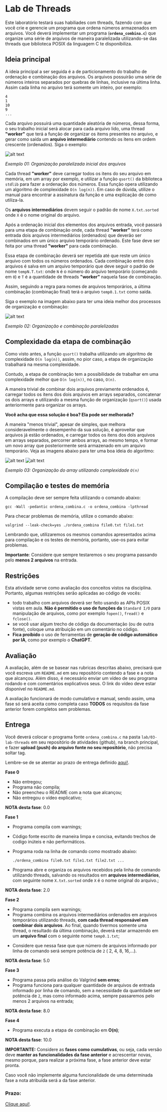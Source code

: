 # Lab de Threads

Este laboratório testará suas habiliades com threads, fazendo com que você crie e gerencie um programa que ordena números armazenados em arquivos. Você deverá implementar um programa (**`ordena_combina.c`**) que organize uma série de arquivos de maneira paralelizada utilizando-se das threads que biblioteca POSIX da linguagem C te disponibiliza.

## Ideia principal
A ideia principal a ser seguida é a de particionamento do trabalho de ordenação e combinação dos arquivos. Os arquivos possuirão uma série de números inteiros separados por quebras de linhas, inclusive na última linha. Assim cada linha no arquivo terá somente um inteiro, por exemplo:

```
4
1
10
9
...
```
Cada arquivo possuirá uma quantidade aleatória de números, dessa forma, o seu trabalho inicial será alocar para cada arquivo lido, uma thread **"worker"** que terá a função de organizar os items presentes no arquivo, e gerar como saída um **arquivo intermediário** contendo os itens em ordem crescente (ordenados). Siga o exemplo:

![alt text](img/image00.png "Organização Inicial")

*Exemplo 01: Organização paralelizada inicial dos arquivos*

Cada thread **"worker"** deve carregar todos os itens do seu arquivo em memória, em um array por exemplo, e utilizar a função `qsort()` da biblioteca `stdlib` para fazer a ordenação dos números. Essa função opera utilizando um algoritmo de complexidade `O(n log(n))`. Em caso de dúvida, utilize o manual para encontrar a assinatura da função e uma explicação de como utiliza-la.

Os **arquivos intermediários** devem seguir o padrão de nome `X.txt.sorted` onde `X` é o nome original do arquivo.

Após a ordenação inicial dos elementos dos arquivos entrada, você passará para uma etapa de combinação onde, cada thread **"worker"** terá como entrada dois arquivos intermediários (ordenados) que deverão ser combinados em um único arquivo temporário ordenado. Este fase deve ser feita por uma thread **"worker"** para cada combinação.

Essa etapa de combinação deverá ser repetida até que reste um único arquivo com todos os números ordenados. Cada combinação entre dois arquivos é salva em um arquivo temporário que deve seguir o padrão de nome `tempN.T.txt`: onde `N` é o número do arquivo temporário (começando em `0`) e `T` é a quantidade de threads **"worker"** naquela fase de combinação.

Assim, seguindo a regra para nomes de arquivos temporários, a última combinação (combinação final) terá o arquivo `temp0.1.txt` como saída.

Siga o exemplo na imagem abaixo para ter uma ideia melhor dos processos de organização e combinação:

![alt text](img/image01.png "Processo completo")


*Exemplo 02: Organização e combinação paralelizadas*

## Complexidade da etapa de combinação

Como visto antes, a função `qsort()` trabalha utilizando um algoritmo de complexidade `O(n log(n))`, assim, no pior caso, a etapa de organização trabalhará na mesma complexidade.

Contudo, a etapa de combinação tem a possibilidade de trabalhar em uma complexidade melhor que `O(n log(n))`, no caso, `O(n)`.

A maneira trivial de combinar dois arquivos previamente ordenados é, carregar todos os itens dos dois arquivos em arrays separados, concatenar os dois arrays e utilizando a mesma função de organização (`qsort()`) usada anteriormente para organizar os arrays. 

**Você acha que essa solução é boa? Ela pode ser melhorada?**

A maneira "menos trivial", apesar de simples, que melhora consideravelmente o desempenho da sua solução, é aproveitar que arquivos já estão ordenados, e carregar todos os itens dos dois arquivos em arrays separados, percorrer ambos arrays, ao mesmo tempo, e formar um novo array que posteriormente será armazenado em um arquivo temporário. Veja as imagens abaixo para ter uma boa ideia do algoritmo:

![alt text](img/combina01.png "combina01")
![alt text](img/combina02.png "combina02")


*Exemplo 03: Organização do array utilizando complexidade `O(n)`*

## Compilação e testes de memória

A compilação deve ser sempre feita utilizando o comando abaixo:

```
gcc -Wall -pedantic ordena_combina.c -o ordena_combina -lpthread
```

Para checar problemas de memória, utilize o comando abaixo:

```
valgrind --leak-check=yes ./ordena_combina file0.txt file1.txt 
```

Lembrando que, utilizaremos os mesmos comandos apresentados acima para compilação e os testes de memória, portanto, use-os para evitar problemas. 

**Importante**: Considere que sempre testaremos o seu programa passando pelo **menos 2 arquivos** na entrada.


## Restrições

Esta atividade serve como avaliação dos conceitos vistos na disciplina. Portanto, algumas restrições serão aplicadas ao código de vocês:

- todo trabalho com arquivos deverá ser feito usando as APIs POSIX vistas em aula. **Não é permitido o uso de funções da** `Standard I/O` para manipulação de arquivos, como por exemplo `fopen()`, `fread()` e `fclose()`. 
- se você usar algum trecho de código da documentação (ou de outra fonte), coloque uma atribuição em um comentário no código.
- **Fica proibido** o uso de ferramentas de **geração de código automático por IA**, como por exemplo o **ChatGPT**.

 
## Avaliação

A avaliação, além de se basear nas rubricas descritas abaixo, precisará que você escreva um `README.md` em seu repositório contendo a fase e a nota que alcançou. Além disso, é necessário enviar um vídeo de seu programa rodando e com comentários explicativos seus. O link do vídeo deve estar disponível no `README.md`.

A avaliação funcionará de modo cumulativo e manual, sendo assim, uma fase só será aceita como completa caso **TODOS** os requisitos da fase anterior forem completos sem problemas.

## Entrega

Você deverá colocar o programa fonte `ordena_combina.c` na pasta `lab/03-lab-threads` em seu repositório de atividades (github), na branch principal, e fazer **upload (push) do arquivo fonte no seu repositório**,  não precisa soltar tag.

Lembre-se de se atentar ao prazo de entrega definido [aqui!](../sobre.md).


**Fase 0**

* Não entregou;
* Programa não compila;
* Não preencheu o README com a nota que alcançou;
* Não entregou o vídeo explicativo;

**NOTA desta fase**: 0.0

**Fase 1**

* Programa compila com warnings;
* Código fonte escrito de maneira limpa e concisa, evitando trechos de codigo inúteis e não performáticos.
* Programa roda na linha de comando como mostrado abaixo:

    ```
    ./ordena_combina file0.txt file1.txt file2.txt ...
    ```

* Programa abre e organiza os arquivos recebidos pela linha de comando utilizando threads, salvando os resultados em **arquivos intermediários**, com seguinte nome `X.txt.sorted` onde `X` é o nome original do arquivo.;

**NOTA desta fase**: 2.0

**Fase 2**

* Programa compila sem warnings;
* Programa combina os arquivos intermediários ordenados em arquivos temporários utilizando threads, **com cada thread responsável em combinar dois arquivos**. Ao final, quando tivermos somente uma thread, o resultado da última combinação, deverá estar armazendo em um **arquivo final** com o seguinte nome `temp0.1.txt`;
- Considere que nessa fase que que número de arquivos informado por linha de comando será sempre potência de `2` ( 2, 4, 8, 16,...).

**NOTA desta fase**: 5.0

**Fase 3**

* Programa passa pela análise do Valgrind **sem erros**;
* Programa funciona para qualquer quantidade de arquivos de entrada informado por linha de comando, sem a necessidade da quantidade ser potência de `2`, mas como informado acima, sempre passaremos pelo menos 2 arquivos na entrada;

**NOTA desta fase**: 8.0

**Fase 4**

* Programa executa a etapa de combinação em **O(n)**;

**NOTA desta fase**: 10.0

**IMPORTANTE:** Considere as **fases como cumulativas**, ou seja, cada versão deve **manter as funcionalidades da fase anterior** e acrescentar novas, mesmo porque,  para realizar a próxima fase, a fase anterior deve estar pronta. 

Caso você não implemente alguma funcionalidade de uma determinada fase a nota atribuída será a da fase anterior.


### Prazo:

[Clique aqui!](../sobre.md).
